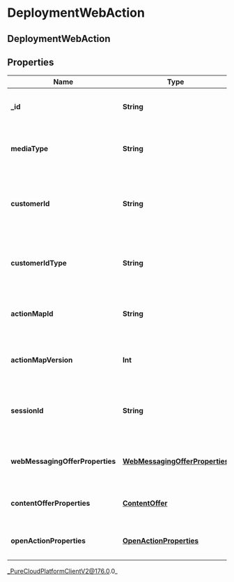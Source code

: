# DeploymentWebAction

## DeploymentWebAction

## Properties

|Name | Type | Description | Notes|
|------------ | ------------- | ------------- | -------------|
| **_id** | **String** | System-generated UUID for the action. | |
| **mediaType** | **String** | Action media type used to deliver the action. | |
| **customerId** | **String** | ID string of the customer that the action was triggered for. | [optional] |
| **customerIdType** | **String** | Type of the customer ID that the action was triggered for. | [optional] |
| **actionMapId** | **String** | ID of the action map that triggered the action. | |
| **actionMapVersion** | **Int** | Version of the action map that triggered the action. | |
| **sessionId** | **String** | ID of the session that the action was triggered for. | |
| **webMessagingOfferProperties** | [**WebMessagingOfferProperties**](WebMessagingOfferProperties) | Web messaging offer specific properties. | [optional] |
| **contentOfferProperties** | [**ContentOffer**](ContentOffer) | Content offer specific properties. | [optional] |
| **openActionProperties** | [**OpenActionProperties**](OpenActionProperties) | Open action specific properties. | [optional] |



_PureCloudPlatformClientV2@176.0.0_
